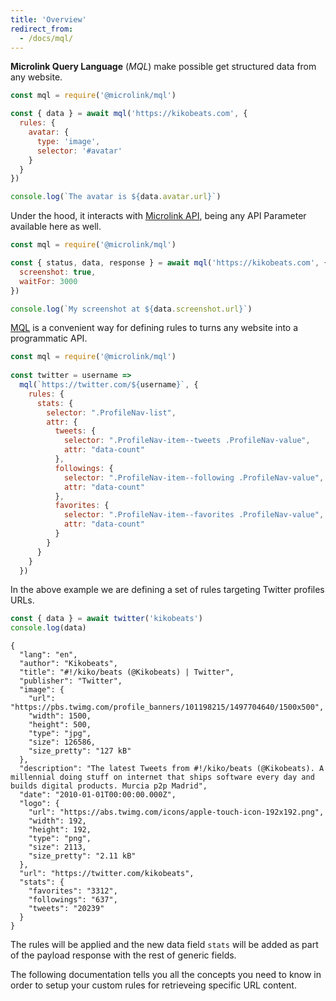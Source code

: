 ```yaml
---
title: 'Overview'
redirect_from:
  - /docs/mql/
--- 
```


**Microlink Query Language** (*MQL*) make possible get structured data from any website.

```js
const mql = require('@microlink/mql')

const { data } = await mql('https://kikobeats.com', {
  rules: {
    avatar: {
      type: 'image',
      selector: '#avatar'
    }
  }
})

console.log(`The avatar is ${data.avatar.url}`)
```

<Figcaption children="Just the thing you need to do is declaring the data you want to obtain." />

Under the hood, it interacts with [Microlink API](/docs/api/getting-started/overview), being any API Parameter available here as well.

```js
const mql = require('@microlink/mql')

const { status, data, response } = await mql('https://kikobeats.com', {
  screenshot: true,
  waitFor: 3000
})

console.log(`My screenshot at ${data.screenshot.url}`)
```

[MQL](https://www.npmjs.com/package/@microlink/mql) is a convenient way for defining rules to turns any website into a programmatic API.

```js
const mql = require('@microlink/mql')
 
const twitter = username =>
  mql(`https://twitter.com/${username}`, {
    rules: {
      stats: {
        selector: ".ProfileNav-list",
        attr: {
          tweets: {
            selector: ".ProfileNav-item--tweets .ProfileNav-value",
            attr: "data-count"
          },
          followings: {
            selector: ".ProfileNav-item--following .ProfileNav-value",
            attr: "data-count"
          },
          favorites: {
            selector: ".ProfileNav-item--favorites .ProfileNav-value",
            attr: "data-count"
          }
        }
      }
    }
  })
```

In the above example we are defining a set of rules targeting Twitter profiles URLs.

```js
const { data } = await twitter('kikobeats')
console.log(data)
```

```json{25,29}
{
  "lang": "en",
  "author": "Kikobeats",
  "title": "#!/kiko/beats (@Kikobeats) | Twitter",
  "publisher": "Twitter",
  "image": {
    "url": "https://pbs.twimg.com/profile_banners/101198215/1497704640/1500x500",
    "width": 1500,
    "height": 500,
    "type": "jpg",
    "size": 126586,
    "size_pretty": "127 kB"
  },
  "description": "The latest Tweets from #!/kiko/beats (@Kikobeats). A millennial doing stuff on internet that ships software every day and builds digital products. Murcia p2p Madrid",
  "date": "2010-01-01T00:00:00.000Z",
  "logo": {
    "url": "https://abs.twimg.com/icons/apple-touch-icon-192x192.png",
    "width": 192,
    "height": 192,
    "type": "png",
    "size": 2113,
    "size_pretty": "2.11 kB"
  },
  "url": "https://twitter.com/kikobeats",
  "stats": {
    "favorites": "3312",
    "followings": "637",
    "tweets": "20239"
  }
}
```

The rules will be applied and the new data field `stats` will be added as part of the payload response with the rest of generic fields.

The following documentation tells you all the concepts you need to know in order to setup your custom rules for retrieveing specific URL content.
